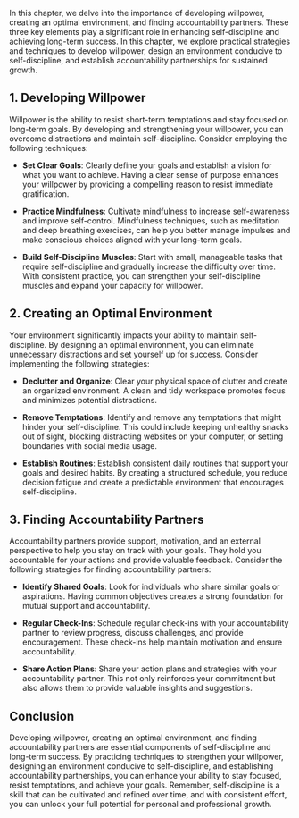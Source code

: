 
In this chapter, we delve into the importance of developing willpower, creating an optimal environment, and finding accountability partners. These three key elements play a significant role in enhancing self-discipline and achieving long-term success. In this chapter, we explore practical strategies and techniques to develop willpower, design an environment conducive to self-discipline, and establish accountability partnerships for sustained growth.

## 1\. Developing Willpower

Willpower is the ability to resist short-term temptations and stay focused on long-term goals. By developing and strengthening your willpower, you can overcome distractions and maintain self-discipline. Consider employing the following techniques:

- **Set Clear Goals**: Clearly define your goals and establish a vision for what you want to achieve. Having a clear sense of purpose enhances your willpower by providing a compelling reason to resist immediate gratification.
    
- **Practice Mindfulness**: Cultivate mindfulness to increase self-awareness and improve self-control. Mindfulness techniques, such as meditation and deep breathing exercises, can help you better manage impulses and make conscious choices aligned with your long-term goals.
    
- **Build Self-Discipline Muscles**: Start with small, manageable tasks that require self-discipline and gradually increase the difficulty over time. With consistent practice, you can strengthen your self-discipline muscles and expand your capacity for willpower.
    

## 2\. Creating an Optimal Environment

Your environment significantly impacts your ability to maintain self-discipline. By designing an optimal environment, you can eliminate unnecessary distractions and set yourself up for success. Consider implementing the following strategies:

- **Declutter and Organize**: Clear your physical space of clutter and create an organized environment. A clean and tidy workspace promotes focus and minimizes potential distractions.
    
- **Remove Temptations**: Identify and remove any temptations that might hinder your self-discipline. This could include keeping unhealthy snacks out of sight, blocking distracting websites on your computer, or setting boundaries with social media usage.
    
- **Establish Routines**: Establish consistent daily routines that support your goals and desired habits. By creating a structured schedule, you reduce decision fatigue and create a predictable environment that encourages self-discipline.
    

## 3\. Finding Accountability Partners

Accountability partners provide support, motivation, and an external perspective to help you stay on track with your goals. They hold you accountable for your actions and provide valuable feedback. Consider the following strategies for finding accountability partners:

- **Identify Shared Goals**: Look for individuals who share similar goals or aspirations. Having common objectives creates a strong foundation for mutual support and accountability.
    
- **Regular Check-Ins**: Schedule regular check-ins with your accountability partner to review progress, discuss challenges, and provide encouragement. These check-ins help maintain motivation and ensure accountability.
    
- **Share Action Plans**: Share your action plans and strategies with your accountability partner. This not only reinforces your commitment but also allows them to provide valuable insights and suggestions.
    

## Conclusion

Developing willpower, creating an optimal environment, and finding accountability partners are essential components of self-discipline and long-term success. By practicing techniques to strengthen your willpower, designing an environment conducive to self-discipline, and establishing accountability partnerships, you can enhance your ability to stay focused, resist temptations, and achieve your goals. Remember, self-discipline is a skill that can be cultivated and refined over time, and with consistent effort, you can unlock your full potential for personal and professional growth.
